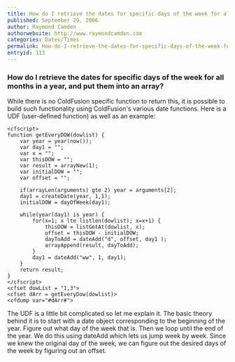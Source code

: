 ```yaml
---
title: How do I retrieve the dates for specific days of the week for all months in a year, and put them into an array?
published: September 29, 2006
author: Raymond Camden
authorwebsite: http://www.raymondcamden.com
categories: Dates/Times
permalink: How-do-I-retrieve-the-dates-for-specific-days-of-the-week-for-all-months-in-a-year-and-put-them-into-an-array.html
entryid: 113
---
```


<h3>How do I retrieve the dates for specific days of the week for all months in a year, and put them into an array?</h3>

<p>
While there is no ColdFusion specific function to return this, it is possible to build such functionality using ColdFusion's various date functions. Here is a UDF (user-defined function) as well as an example:
</p>

<pre><code class="language-markup">&lt;cfscript&gt;
function getEveryDOW(dowlist) {
	var year = year(now());
	var day1 = &quot;&quot;;
	var x = &quot;&quot;;
	var thisDOW = &quot;&quot;;
	var result = arrayNew(1);
	var initialDOW = &quot;&quot;;
	var offset = &quot;&quot;;
	
	if(arrayLen(arguments) gte 2) year = arguments[2];
	day1 = createDate(year, 1,1);
	initialDOW = dayOfWeek(day1);
	
	while(year(day1) is year) {
		for(x=1; x lte listlen(dowlist); x=x+1) {
			thisDOW = listGetAt(dowlist, x);
			offset = thisDOW - initialDOW;
			dayToAdd = dateAdd(&quot;d&quot;, offset, day1 );
			arrayAppend(result, dayToAdd);
		}		
		day1 = dateAdd(&quot;ww&quot;, 1, day1);
	}
	return result;
}
&lt;/cfscript&gt;
&lt;cfset dowList = &quot;1,3&quot;&gt;
&lt;cfset dArr = getEveryDow(dowlist)&gt;
&lt;cfdump var=&quot;#dArr#&quot;&gt;
</code></pre>

<p>
The UDF is a little bit complicated so let me explain it. The basic theory behind it is to start with a date object corresponding to the beginning of the year. Figure out what day of the week that is. Then we loop until the end of the year. We do this using dateAdd which lets us jump week by week. Since we knew the original day of the week, we can figure out the desired days of the week by figuring out an offset.
</p>



